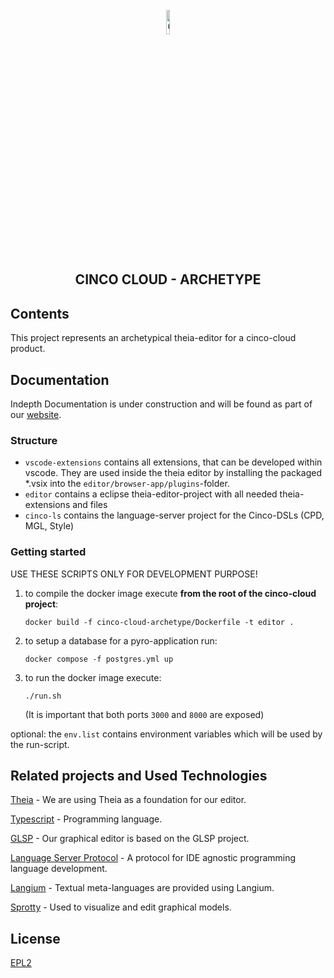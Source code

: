 <div align='center'>

<br />

<img src="https://gitlab.com/scce/cinco-cloud/-/raw/main/docs/vuepress/src/.vuepress/public/assets/cinco-cloud-logo.png" width="10%" alt="Cinco Cloud Logo" />

<h2>CINCO CLOUD - ARCHETYPE</h2>

</div>

## Contents

This project represents an archetypical theia-editor for a cinco-cloud product.

## Documentation

Indepth Documentation is under construction and will be found as part of our [website](https://scce.gitlab.io/cinco-cloud/).


### Structure

- `vscode-extensions` contains all extensions, that can be developed within vscode. They are used inside the theia editor by installing the packaged *.vsix into the `editor/browser-app/plugins`-folder.
- `editor` contains a eclipse theia-editor-project with all needed theia-extensions and files
- `cinco-ls` contains the language-server project for the Cinco-DSLs (CPD, MGL, Style)

### Getting started

USE THESE SCRIPTS ONLY FOR DEVELOPMENT PURPOSE!

1. to compile the docker image execute **from the root of the cinco-cloud project**:
    
    `docker build -f cinco-cloud-archetype/Dockerfile -t editor .`

2. to setup a database for a pyro-application run:

    `docker compose -f postgres.yml up`

3. to run the docker image execute:

    `./run.sh`

    (It is important that both ports `3000` and `8000` are exposed)

optional:
    the `env.list` contains environment variables which will be used by the run-script.

## Related projects and Used Technologies

[Theia][theia] - We are using Theia as a foundation for our editor.

[Typescript][typescript] - Programming language.

[GLSP][glsp] - Our graphical editor is based on the GLSP project.

[Language Server Protocol][lsp] - A protocol for IDE agnostic programming language development.

[Langium][langium] - Textual meta-languages are provided using Langium.

[Sprotty][sprotty] - Used to visualize and edit graphical models.

[//]: # "Source definitions"
[theia]: https://github.com/eclipse-theia/theia "Theia"
[typescript]: https://www.typescriptlang.org/ "Typescript"
[glsp]: https://github.com/eclipse-glsp/glsp "The Graphical Language Server Platform"
[lsp]: https://microsoft.github.io/language-server-protocol/ "Language Server Protocol"
[langium]: https://langium.org/ "Langium"
[sprotty]: https://sprotty.org/ "Sprotty"

## License

[EPL2](https://www.eclipse.org/legal/epl-2.0/)
